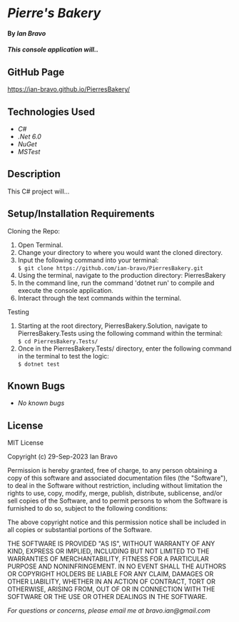 # _Pierre's Bakery_

#### By _**Ian Bravo**_

#### _This console application will.._

## GitHub Page ##

https://ian-bravo.github.io/PierresBakery/


## Technologies Used

* _C#_
* _.Net 6.0_
* _NuGet_
* _MSTest_


## Description

This C# project will...

## Setup/Installation Requirements

Cloning the Repo:
1. Open Terminal.
2. Change your directory to where you would want the cloned directory.
3. Input the following command into your terminal:  
 `$ git clone https://github.com/ian-bravo/PierresBakery.git`
4. Using the terminal, navigate to the production directory: PierresBakery
5. In the command line, run the command 'dotnet run' to compile and execute the console application.
6. Interact through the text commands within the terminal.

Testing
1. Starting at the root directory, PierresBakery.Solution, navigate to PierresBakery.Tests using the following command within the terminal:   
 `$ cd PierresBakery.Tests/`
2. Once in the PierresBakery.Tests/ directory, enter the following command in the terminal to test the logic:  
 `$ dotnet test`

## Known Bugs

* _No known bugs_


## License

MIT License  

Copyright (c) 29-Sep-2023 Ian Bravo  

Permission is hereby granted, free of charge, to any person obtaining a copy of this software and associated documentation files (the "Software"), to deal in the Software without restriction, including without limitation the rights to use, copy, modify, merge, publish, distribute, sublicense, and/or sell copies of the Software, and to permit persons to whom the Software is furnished to do so, subject to the following conditions:  

The above copyright notice and this permission notice shall be included in all copies or substantial portions of the Software.  

THE SOFTWARE IS PROVIDED "AS IS", WITHOUT WARRANTY OF ANY KIND, EXPRESS OR IMPLIED, INCLUDING BUT NOT LIMITED TO THE WARRANTIES OF MERCHANTABILITY, FITNESS FOR A PARTICULAR PURPOSE AND NONINFRINGEMENT. IN NO EVENT SHALL THE AUTHORS OR COPYRIGHT HOLDERS BE LIABLE FOR ANY CLAIM, DAMAGES OR OTHER LIABILITY, WHETHER IN AN ACTION OF CONTRACT, TORT OR OTHERWISE, ARISING FROM, OUT OF OR IN CONNECTION WITH THE SOFTWARE OR THE USE OR OTHER DEALINGS IN THE SOFTWARE.



_For questions or concerns, please email me at bravo.ian@gmail.com_